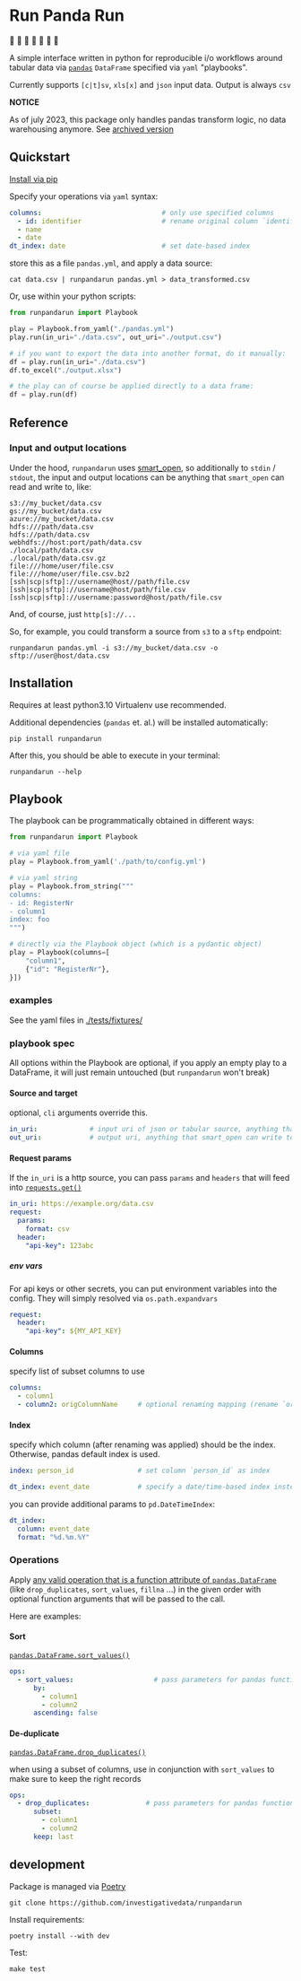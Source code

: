 # Run Panda Run

:panda_face: :panda_face: :panda_face: :panda_face: :panda_face: :panda_face: :panda_face:

A simple interface written in python for reproducible i/o workflows around tabular data via [`pandas`](https://pandas.pydata.org/) `DataFrame` specified via `yaml` "playbooks".

Currently supports `[c|t]sv`, `xls[x]` and `json` input data. Output is always `csv`

**NOTICE**

As of july 2023, this package only handles pandas transform logic, no data warehousing anymore.  See [archived version](https://github.com/simonwoerpel/runpandarun)

## Quickstart

[Install via pip](#installation)

Specify your operations via `yaml` syntax:

```yaml
columns:                              # only use specified columns
  - id: identifier                    # rename original column `identifier` to `id`
  - name
  - date
dt_index: date                        # set date-based index
```

store this as a file `pandas.yml`, and apply a data source:

    cat data.csv | runpandarun pandas.yml > data_transformed.csv

Or, use within your python scripts:

```python
from runpandarun import Playbook

play = Playbook.from_yaml("./pandas.yml")
play.run(in_uri="./data.csv", out_uri="./output.csv")

# if you want to export the data into another format, do it manually:
df = play.run(in_uri="./data.csv")
df.to_excel("./output.xlsx")

# the play can of course be applied directly to a data frame:
df = play.run(df)
```

## Reference

### Input and output locations

Under the hood, `runpandarun` uses [smart_open](https://github.com/RaRe-Technologies/smart_open), so additionally to `stdin` / `stdout`, the input and output locations can be anything that `smart_open` can read and write to, like:

```
s3://my_bucket/data.csv
gs://my_bucket/data.csv
azure://my_bucket/data.csv
hdfs:///path/data.csv
hdfs://path/data.csv
webhdfs://host:port/path/data.csv
./local/path/data.csv
./local/path/data.csv.gz
file:///home/user/file.csv
file:///home/user/file.csv.bz2
[ssh|scp|sftp]://username@host//path/file.csv
[ssh|scp|sftp]://username@host/path/file.csv
[ssh|scp|sftp]://username:password@host/path/file.csv
```

And, of course, just `http[s]://...`

So, for example, you could transform a source from `s3` to a `sftp` endpoint:

    runpandarun pandas.yml -i s3://my_bucket/data.csv -o sftp://user@host/data.csv

## Installation

Requires at least python3.10 Virtualenv use recommended.

Additional dependencies (`pandas` et. al.) will be installed automatically:

    pip install runpandarun

After this, you should be able to execute in your terminal:

    runpandarun --help

## Playbook

The playbook can be programmatically obtained in different ways:

```python
from runpandarun import Playbook

# via yaml file
play = Playbook.from_yaml('./path/to/config.yml')

# via yaml string
play = Playbook.from_string("""
columns:
- id: RegisterNr
- column1
index: foo
""")

# directly via the Playbook object (which is a pydantic object)
play = Playbook(columns=[
    "column1",
    {"id": "RegisterNr"},
}])
```

### examples

See the yaml files in [./tests/fixtures/](./tests/fixtures/)

### playbook spec

All options within the Playbook are optional, if you apply an empty play to a DataFrame, it will just remain untouched (but `runpandarun` won't break)

#### Source and target

optional, `cli` arguments override this.

```yaml
in_uri:             # input uri of json or tabular source, anything that smart_open can read
out_uri:            # output uri, anything that smart_open can write to
```

#### Request params

If the `in_uri` is a http source, you can pass `params` and `headers` that will feed into [`requests.get()`](https://requests.readthedocs.io/en/master/user/quickstart/#make-a-request)

```yaml
in_uri: https://example.org/data.csv
request:
  params:
    format: csv
  header:
    "api-key": 123abc
```

##### env vars

For api keys or other secrets, you can put environment variables into the config. They will simply resolved via `os.path.expandvars`

```yaml
request:
  header:
    "api-key": ${MY_API_KEY}
```

#### Columns

specify list of subset columns to use

```yaml
columns:
  - column1
  - column2: origColumnName     # optional renaming mapping (rename `origColumnName` to `column2`)
```

#### Index

specify which column (after renaming was applied) should be the index. Otherwise, pandas default index is used.

```yaml
index: person_id                # set column `person_id` as index
```

```yaml
dt_index: event_date            # specify a date/time-based index instead
```

you can provide additional params to `pd.DateTimeIndex`:

```yaml
dt_index:
  column: event_date
  format: "%d.%m.%Y"
```

### Operations

Apply [any valid operation that is a function attribute of `pandas.DataFrame`](https://pandas.pydata.org/pandas-docs/stable/reference/frame.html) (like `drop_duplicates`, `sort_values`, `fillna` ...) in the given order with optional function arguments that will be passed to the call.

Here are examples:

#### Sort

[`pandas.DataFrame.sort_values()`](https://pandas.pydata.org/pandas-docs/stable/reference/api/pandas.DataFrame.sort_values.html)

```yaml
ops:
  - sort_values:                    # pass parameters for pandas function `sort_values`
      by:
        - column1
        - column2
      ascending: false
```

#### De-duplicate

[`pandas.DataFrame.drop_duplicates()`](https://pandas.pydata.org/pandas-docs/stable/reference/api/pandas.DataFrame.drop_duplicates.html)

when using a subset of columns, use in conjunction with `sort_values` to make sure to keep the right records

```yaml
ops:
  - drop_duplicates:              # pass parameters for pandas function `drop_duplicates`
      subset:
        - column1
        - column2
      keep: last
```

## development

Package is managed via [Poetry](https://python-poetry.org/)

    git clone https://github.com/investigativedata/runpandarun

Install requirements:

    poetry install --with dev

Test:

    make test
